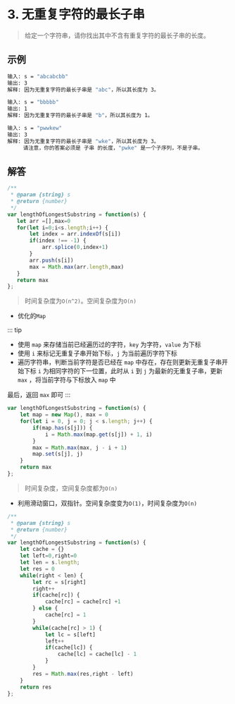 # 3. 无重复字符的最长子串
> 给定一个字符串，请你找出其中不含有重复字符的最长子串的长度。

## 示例
```bash
输入: s = "abcabcbb"
输出: 3 
解释: 因为无重复字符的最长子串是 "abc"，所以其长度为 3。

输入: s = "bbbbb"
输出: 1
解释: 因为无重复字符的最长子串是 "b"，所以其长度为 1。

输入: s = "pwwkew"
输出: 3
解释: 因为无重复字符的最长子串是 "wke"，所以其长度为 3。
     请注意，你的答案必须是 子串 的长度，"pwke" 是一个子序列，不是子串。
```

## 解答
```js
/**
 * @param {string} s
 * @return {number}
 */
var lengthOfLongestSubstring = function(s) {
   let arr =[],max=0
   for(let i=0;i<s.length;i++) {
       let index = arr.indexOf(s[i])
       if(index !== -1) {
           arr.splice(0,index+1)
       }
       arr.push(s[i])
       max = Math.max(arr.length,max)
   }
   return max
};
```
> 时间复杂度为`O(n^2)`。空间复杂度为`O(n)`

- 优化的`Map`

::: tip
- 使用 `map` 来存储当前已经遍历过的字符，`key` 为字符，`value` 为下标
- 使用 `i` 来标记无重复子串开始下标，`j` 为当前遍历字符下标
- 遍历字符串，判断当前字符是否已经在 `map` 中存在，存在则更新无重复子串开始下标 `i` 为相同字符的下一位置，此时从 `i` 到 `j` 为最新的无重复子串，更新 `max` ，将当前字符与下标放入 `map` 中

最后，返回 `max` 即可
:::

```js
var lengthOfLongestSubstring = function(s) {
    let map = new Map(), max = 0
    for(let i = 0, j = 0; j < s.length; j++) {
        if(map.has(s[j])) {
            i = Math.max(map.get(s[j]) + 1, i)
        }
        max = Math.max(max, j - i + 1)
        map.set(s[j], j)
    }
    return max
};
```
> 时间复杂度，空间复杂度都为`O(n)`

- 利用滑动窗口，双指针。空间复杂度变为`O(1)`，时间复杂度为`O(n)`
```js
/**
 * @param {string} s
 * @return {number}
 */
var lengthOfLongestSubstring = function(s) {
    let cache = {}
    let left=0,right=0
    let len = s.length;
    let res = 0
    while(right < len) {
        let rc = s[right]
        right++
        if(cache[rc]) {
            cache[rc] = cache[rc] +1
        } else {
            cache[rc] = 1
        }
        while(cache[rc] > 1) {
            let lc = s[left]
            left++
            if(cache[lc]) {
                cache[lc] = cache[lc] - 1
            }
        }
        res = Math.max(res,right - left)
    }
    return res
};
```